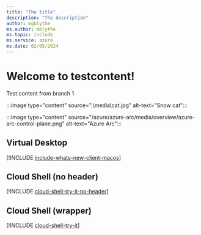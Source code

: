 ```yaml
---
title: "The title"
description: "The description"
author: mgblythe
ms.author: mblythe
ms.topic: include
ms.service: azure
ms.date: 02/05/2024
---
```


# Welcome to testcontent!

Test content from branch 1 

:::image type="content" source=".\media\cat.jpg" alt-text="Snow cat":::

:::image type="content" source="/azure/azure-arc/media/overview/azure-arc-control-plane.png" alt-text="Azure Arc":::

## Virtual Desktop

[!INCLUDE [include-whats-new-client-macos](~/_azuredocs/articles/virtual-desktop/includes/include-whats-new-client-macos.md)]

## Cloud Shell (no header)

[!INCLUDE [cloud-shell-try-it-no-header](~/_azuredocs/cloud-shell-try-it-no-header.md)]

## Cloud Shell (wrapper)

[!INCLUDE [cloud-shell-try-it](~/_azuredocs/includes/cloud-shell-try-it.md)]